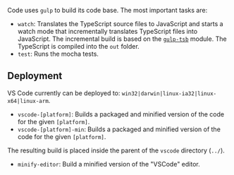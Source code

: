Code uses `gulp` to build its code base. The most important tasks are:

* `watch`: Translates the TypeScript source files to JavaScript and starts a watch mode that incrementally translates TypeScript files into JavaScript. The incremental build is based on the [`gulp-tsb`](https://github.com/jrieken/gulp-tsb) module. The TypeScript is compiled into the `out` folder.
* `test`: Runs the mocha tests.

## Deployment

VS Code currently can be deployed to: `win32|darwin|linux-ia32|linux-x64|linux-arm`.

* `vscode-[platform]`: Builds a packaged and minified version of the code for the given `[platform]`.
* `vscode-[platform]-min`: Builds a packaged and minified version of the code for the given `[platform]`.

The resulting build is placed inside the parent of the `vscode` directory (`../`).

* `minify-editor`: Build a minified version of the "VSCode" editor.
